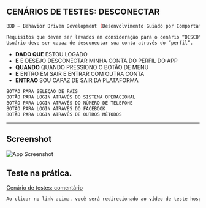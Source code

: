 
## CENÁRIOS DE TESTES: DESCONECTAR
```bash
BDD — Behavior Driven Development (Desenvolvimento Guiado por Comportamento).
```
```bash
Requisitos que devem ser levados em consideração para o cenário “DESCONECTAR”
Usuário deve ser capaz de desconectar sua conta através do “perfil”.
```
- **DADO QUE** ESTOU LOGADO
- **E** E DESEJO DESCONECTAR MINHA CONTA DO PERFIL DO APP
- **QUANDO** QUANDO PRESSIONO O BOTÃO DE MENU
- **E** ENTRO EM SAIR E ENTRAR COM OUTRA CONTA
- **ENTRAO** SOU CAPAZ DE SAIR DA PLATAFORMA

```bash
BOTÃO PARA SELEÇÃO DE PAÍS
BOTÃO PARA LOGIN ATRAVÉS DO SISTEMA OPERACIONAL
BOTÃO PARA LOGIN ATRAVÉS DO NÚMERO DE TELEFONE
BOTÃO PARA LOGIN ATRAVÉS DO FACEBOOK
BOTÃO PARA LOGIN ATRAVÉS DE OUTROS MÉTODOS
```
-----------------------------------------------------------------
## Screenshot
![App Screenshot](https://media.discordapp.net/attachments/993982266273452053/996162467682070628/unknown.png?width=853&height=480)

## Teste na prática.
[Cenário de testes: comentário]([https://www.youtube.com/watch?v=puPxuTsSh4s](https://www.youtube.com/watch?v=9loqMk9tM5M))
```bash
Ao clicar no link acima, você será redirecionado ao vídeo de teste hospedado na plataforma do youtube.
```



